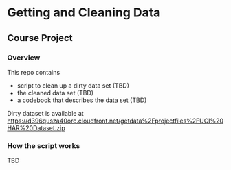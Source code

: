 # Getting and Cleaning Data

## Course Project

### Overview

This repo contains 
- script to clean up a dirty data set (TBD)
- the cleaned data set (TBD)
- a codebook that describes the data set (TBD)

Dirty dataset is available at
https://d396qusza40orc.cloudfront.net/getdata%2Fprojectfiles%2FUCI%20HAR%20Dataset.zip

### How the script works

TBD
